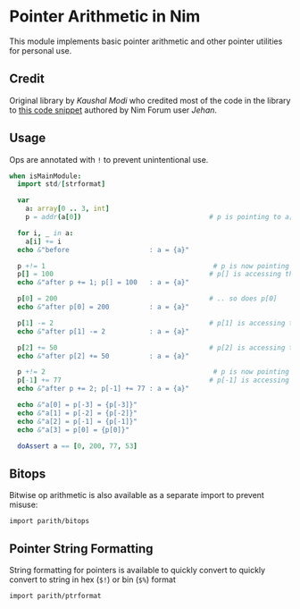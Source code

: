 # Pointer Arithmetic in Nim


This module implements basic pointer arithmetic and other pointer
utilities for personal use.

## Credit

Original library by *Kaushal Modi* who credited most of the
code in the library to [this code snippet](https://forum.nim-lang.org/t/1188#7366) authored by
Nim Forum user *Jehan*.

## Usage

Ops are annotated with `!` to prevent unintentional use.

```nim
when isMainModule:
  import std/[strformat]

  var
    a: array[0 .. 3, int]
    p = addr(a[0])                                # p is pointing to a[0]

  for i, _ in a:
    a[i] += i
  echo &"before                    : a = {a}"

  p +!= 1                                          # p is now pointing to a[1]
  p[] = 100                                       # p[] is accessing the contents of a[1]
  echo &"after p += 1; p[] = 100   : a = {a}"

  p[0] = 200                                      # .. so does p[0]
  echo &"after p[0] = 200          : a = {a}"

  p[1] -= 2                                       # p[1] is accessing the contents of a[2]
  echo &"after p[1] -= 2           : a = {a}"

  p[2] += 50                                      # p[2] is accessing the contents of a[3]
  echo &"after p[2] += 50          : a = {a}"

  p +!= 2                                          # p is now pointing to a[3]
  p[-1] += 77                                     # p[-1] is accessing the contents of a[2]
  echo &"after p += 2; p[-1] += 77 : a = {a}"

  echo &"a[0] = p[-3] = {p[-3]}"
  echo &"a[1] = p[-2] = {p[-2]}"
  echo &"a[2] = p[-1] = {p[-1]}"
  echo &"a[3] = p[0] = {p[0]}"

  doAssert a == [0, 200, 77, 53]
```

## Bitops

Bitwise op arithmetic is also available as a separate import to prevent misuse:

`import parith/bitops`

## Pointer String Formatting

String formatting for pointers is available to quickly convert to
quickly convert to string in hex (`$!`) or bin (`$%`) format

`import parith/ptrformat`
